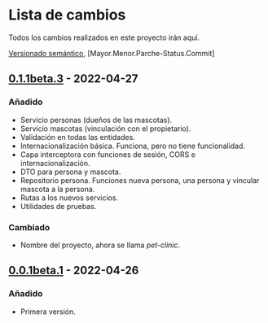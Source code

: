 # Lista de cambios
Todos los cambios realizados en este proyecto irán aquí.

[Versionado semántico](https://semver.org/spec/v2.0.0.html), [Mayor.Menor.Parche-Status.Commit]


## [0.1.1beta.3](#) - 2022-04-27
### Añadido
- Servicio personas (dueños de las mascotas).
- Servicio mascotas (vinculación con el propietario).
- Validación en todas las entidades.
- Internacionalización básica. Funciona, pero no tiene funcionalidad.
- Capa interceptora con funciones de sesión, CORS e internacionalización.
- DTO para persona y mascota.
- Repositorio persona. Funciones nueva persona, una persona y vincular mascota a la persona.
- Rutas a los nuevos servicios.
- Utilidades de pruebas.

### Cambiado
- Nombre del proyecto, ahora se llama _pet-clinic_.

## [0.0.1beta.1](#) - 2022-04-26
### Añadido
- Primera versión.